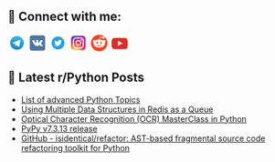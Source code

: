 ## 🔎 Connect with me:
[<img src="https://github.com/bullbesh/bullbesh/blob/main/images/Telegram.png" width="32" height="32" />](https://t.me/bullbesh)
[<img src="https://github.com/bullbesh/bullbesh/blob/main/images/VK.png" width="32" height="32" />](https://vk.com/bullbesh)
[<img src="https://github.com/bullbesh/bullbesh/blob/main/images/Twitter.png" width="32" height="32" />](https://twitter.com/bullbesh1)
[<img src="https://github.com/bullbesh/bullbesh/blob/main/images/Instagram.png" width="32" height="32" />](https://www.instagram.com/bullbesh)
[<img src="https://github.com/bullbesh/bullbesh/blob/main/images/Reddit.png" width="32" height="32" />](https://www.reddit.com/user/bullbesh)
[<img src="https://github.com/bullbesh/bullbesh/blob/main/images/YouTube.png" width="32" height="32" />](https://www.youtube.com/channel/UCtfjRs6uzgq5mfm8S06WTcg)

## 📕 Latest r/Python Posts
<!-- BLOG-POST-LIST:START -->
- [List of advanced Python Topics](https://www.reddit.com/r/Python/comments/16vdylm/list_of_advanced_python_topics/)
- [Using Multiple Data Structures in Redis as a Queue](https://www.reddit.com/r/Python/comments/16v6vtu/using_multiple_data_structures_in_redis_as_a_queue/)
- [Optical Character Recognition &lpar;OCR&rpar; MasterClass in Python](https://www.reddit.com/r/Python/comments/16v6m10/optical_character_recognition_ocr_masterclass_in/)
- [PyPy v7.3.13 release](https://www.reddit.com/r/Python/comments/16v6ipd/pypy_v7313_release/)
- [GitHub - isidentical/refactor: AST-based fragmental source code refactoring toolkit for Python](https://www.reddit.com/r/Python/comments/16v4j24/github_isidenticalrefactor_astbased_fragmental/)
<!-- BLOG-POST-LIST:END -->
